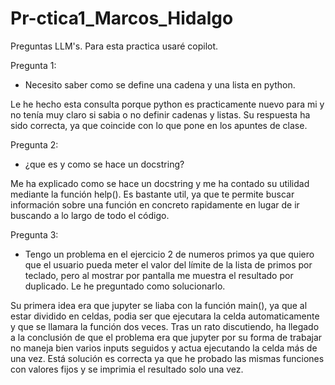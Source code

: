 # Pr-ctica1_Marcos_Hidalgo

Preguntas LLM's. Para esta practica usaré copilot.

Pregunta 1:

- Necesito saber como se define una cadena y una lista en python.

Le he hecho esta consulta porque python es practicamente nuevo para mi y no tenía muy claro si sabia o no definir cadenas y listas. Su respuesta ha sido correcta, ya que coincide con lo que pone en los apuntes de clase.

Pregunta 2: 

- ¿que es y como se hace un docstring?

Me ha explicado como se hace un docstring y me ha contado su utilidad mediante la función help(). Es bastante util, ya que te permite buscar información sobre una función en concreto rapidamente en lugar de ir buscando a lo largo de todo el código.

Pregunta 3: 

- Tengo un problema en el ejercicio 2 de numeros primos ya que quiero que el usuario pueda meter el valor del límite de la lista de primos por teclado, pero al mostrar por pantalla me muestra el resultado por duplicado. Le he preguntado como solucionarlo.

Su primera idea era que jupyter se liaba con la función main(), ya que al estar dividido en celdas, podia ser que ejecutara la celda automaticamente y que se llamara la función dos veces. Tras un rato discutiendo, ha llegado a la conclusión de que el problema era que jupyter por su forma de trabajar no maneja bien varios inputs seguidos y actua ejecutando la celda más de una vez. Está solución es correcta ya que he probado las mismas funciones con valores fijos y se imprimia el resultado solo una vez. 